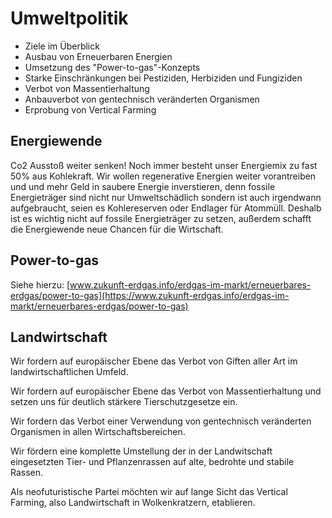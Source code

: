 # Umweltpolitik

+ Ziele im Überblick 
+ Ausbau von Erneuerbaren Energien
+ Umsetzung des "Power-to-gas"-Konzepts
+ Starke Einschränkungen bei Pestiziden, Herbiziden und Fungiziden
+ Verbot von Massentierhaltung
+ Anbauverbot von gentechnisch veränderten Organismen
+ Erprobung von Vertical Farming

## Energiewende

Co2 Ausstoß weiter senken! Noch immer besteht unser Energiemix zu fast 50% aus Kohlekraft. Wir wollen regenerative Energien weiter vorantreiben und und mehr Geld in saubere Energie inverstieren, denn fossile Energieträger sind nicht nur Umweltschädlich sondern ist auch irgendwann aufgebraucht, seien es Kohlereserven oder Endlager für Atommüll. Deshalb ist es wichtig nicht auf fossile Energieträger zu setzen, außerdem schafft die Energiewende neue Chancen für die Wirtschaft. 

## Power-to-gas

Siehe hierzu: 
[www.zukunft-erdgas.info/erdgas-im-markt/erneuerbares-erdgas/power-to-gas](https://www.zukunft-erdgas.info/erdgas-im-markt/erneuerbares-erdgas/power-to-gas)

## Landwirtschaft

Wir fordern auf europäischer Ebene das Verbot von Giften aller Art im landwirtschaftlichen Umfeld. 

Wir fordern auf europäischer Ebene das Verbot von Massentierhaltung und setzen uns für deutlich stärkere Tierschutzgesetze ein. 

Wir fordern das Verbot einer Verwendung von gentechnisch veränderten Organismen in allen Wirtschaftsbereichen. 

Wir fördern eine komplette Umstellung der in der Landwitschaft eingesetzten Tier- und Pflanzenrassen auf alte, bedrohte und stabile Rassen. 

Als neofuturistische Partei möchten wir auf lange Sicht das Vertical Farming, also Landwirtschaft in Wolkenkratzern, etablieren.